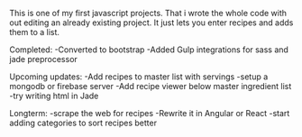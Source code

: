 This is one of my first javascript projects. That i wrote the whole code with out editing an already existing project. It just lets you enter recipes and adds them to a list.

Completed:
-Converted to bootstrap
-Added Gulp integrations for sass and jade preprocessor

Upcoming updates:
-Add recipes to master list with servings
-setup a mongodb or firebase server
-Add recipe viewer below master ingredient list
-try writing html in Jade

Longterm:
-scrape the web for recipes
-Rewrite it in Angular or React
-start adding categories to sort recipes better